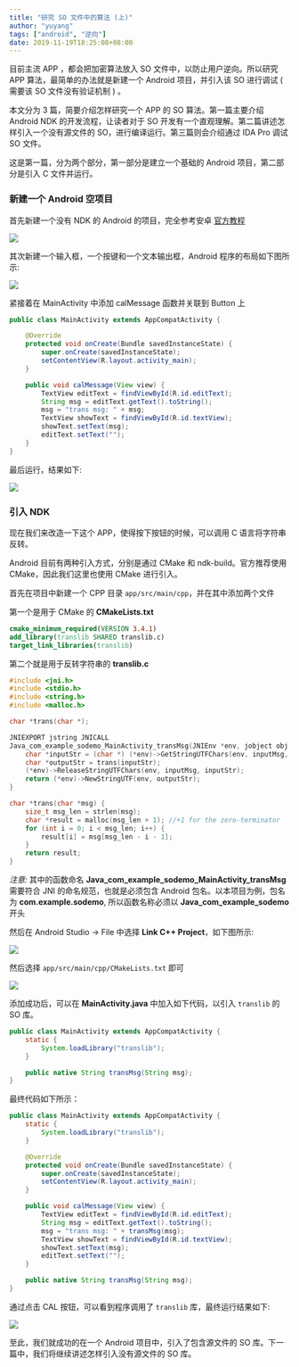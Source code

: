 ```yaml
---
title: "研究 SO 文件中的算法 (上)"
author: "yuyang"
tags: ["android", "逆向"]
date: 2019-11-19T18:25:08+08:00
---
```


目前主流 APP ，都会把加密算法放入 SO 文件中，以防止用户逆向。所以研究 APP 算法，最简单的办法就是新建一个 Android 项目，并引入该 SO 进行调试 ( 需要该 SO 文件没有验证机制 ) 。

本文分为 3 篇，简要介绍怎样研究一个 APP 的 SO 算法。第一篇主要介绍 Android NDK 的开发流程，让读者对于 SO 开发有一个直观理解。第二篇讲述怎样引入一个没有源文件的 SO，进行编译运行。第三篇则会介绍通过 IDA Pro 调试 SO 文件。

这是第一篇，分为两个部分，第一部分是建立一个基础的 Android 项目，第二部分是引入 C 文件并运行。

### 新建一个 Android 空项目

首先新建一个没有 NDK 的 Android 的项目，完全参考安卓 [官方教程](https://developer.android.com/training/basics/firstapp)

![](https://i.loli.net/2019/11/20/kgKLudpX69DycB2.png)

其次新建一个输入框，一个按键和一个文本输出框，Android 程序的布局如下图所示:

![](https://i.loli.net/2019/11/20/Ey1StPqugMJmAk7.png)

紧接着在 MainActivity 中添加 calMessage 函数并关联到 Button 上

```java
public class MainActivity extends AppCompatActivity {

    @Override
    protected void onCreate(Bundle savedInstanceState) {
        super.onCreate(savedInstanceState);
        setContentView(R.layout.activity_main);
    }

    public void calMessage(View view) {
        TextView editText = findViewById(R.id.editText);
        String msg = editText.getText().toString();
        msg = "trans msg: " + msg;
        TextView showText = findViewById(R.id.textView);
        showText.setText(msg);
        editText.setText("");
    }
}
```

最后运行，结果如下:

![](https://i.loli.net/2019/11/20/GhkSvDcVKPxI1XJ.png)

### 引入 NDK

现在我们来改造一下这个 APP，使得按下按钮的时候，可以调用 C 语言将字符串反转。

Android 目前有两种引入方式，分别是通过 CMake 和 ndk-build。官方推荐使用 CMake，因此我们这里也使用 CMake 进行引入。

首先在项目中新建一个 CPP 目录 `app/src/main/cpp`，并在其中添加两个文件

第一个是用于 CMake 的 **CMakeLists.txt**

```cmake
cmake_minimum_required(VERSION 3.4.1)
add_library(translib SHARED translib.c)
target_link_libraries(translib)
```

第二个就是用于反转字符串的 **translib.c**

```c
#include <jni.h>
#include <stdio.h>
#include <string.h>
#include <malloc.h>

char *trans(char *);

JNIEXPORT jstring JNICALL
Java_com_example_sodemo_MainActivity_transMsg(JNIEnv *env, jobject obj, jstring inputMsg) {
    char *inputStr = (char *) (*env)->GetStringUTFChars(env, inputMsg, 0);
    char *outputStr = trans(inputStr);
    (*env)->ReleaseStringUTFChars(env, inputMsg, inputStr);
    return (*env)->NewStringUTF(env, outputStr);
}

char *trans(char *msg) {
    size_t msg_len = strlen(msg);
    char *result = malloc(msg_len + 1); //+1 for the zero-terminator
    for (int i = 0; i < msg_len; i++) {
        result[i] = msg[msg_len - i - 1];
    }
    return result;
}
```

_注意:_ 其中的函数命名 **Java_com_example_sodemo_MainActivity_transMsg** 需要符合 JNI 的命名规范，也就是必须包含 Android 包名。以本项目为例，包名为 **com.example.sodemo**, 所以函数名称必须以 **Java_com_example_sodemo** 开头

然后在 Android Studio -> File 中选择 **Link C++ Project**，如下图所示:

![](https://i.loli.net/2019/11/20/QofBARO57NJVh3i.png)

然后选择 `app/src/main/cpp/CMakeLists.txt` 即可

![](https://i.loli.net/2019/11/20/WQ8byhucdFaOHYk.png)

添加成功后，可以在 **MainActivity.java** 中加入如下代码，以引入 `translib` 的 SO 库。

```java
public class MainActivity extends AppCompatActivity {
    static {
        System.loadLibrary("translib");
    }

    public native String transMsg(String msg);
}
```

最终代码如下所示：

```java
public class MainActivity extends AppCompatActivity {
    static {
        System.loadLibrary("translib");
    }

    @Override
    protected void onCreate(Bundle savedInstanceState) {
        super.onCreate(savedInstanceState);
        setContentView(R.layout.activity_main);
    }

    public void calMessage(View view) {
        TextView editText = findViewById(R.id.editText);
        String msg = editText.getText().toString();
        msg = "trans msg: " + transMsg(msg);
        TextView showText = findViewById(R.id.textView);
        showText.setText(msg);
        editText.setText("");
    }

    public native String transMsg(String msg);
}
```

通过点击 CAL 按钮，可以看到程序调用了 `translib` 库，最终运行结果如下:

![](https://i.loli.net/2019/11/20/1OxULVtvN26g9Qm.png)

至此，我们就成功的在一个 Android 项目中，引入了包含源文件的 SO 库。下一篇中，我们将继续讲述怎样引入没有源文件的 SO 库。
